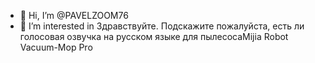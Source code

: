 - 👋 Hi, I’m @PAVELZOOM76
- 👀 I’m interested in Здравствуйте. Подскажите пожалуйста, есть ли голосовая озвучка на русском языке для пылесосаMijia Robot Vacuum-Mop Pro 

<!---
PAVELZOOM76/PAVELZOOM76 is a ✨ special ✨ repository because its `README.md` (this file) appears on your GitHub profile.
You can click the Preview link to take a look at your changes.
--->

